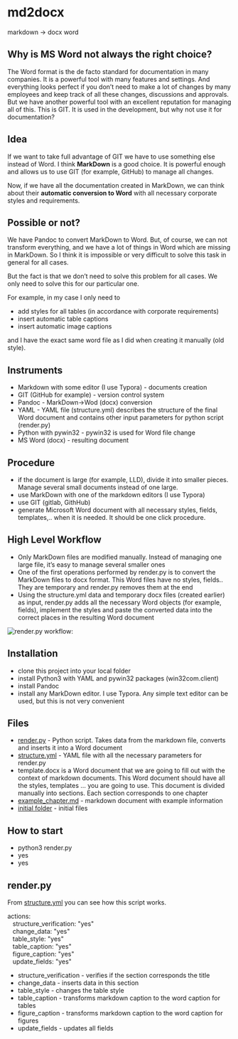 # md2docx
markdown -> docx word 

## Why is MS Word not always the right choice?

The Word format is the de facto standard for documentation in many companies. It is a powerful tool with many features and settings. And everything looks perfect if you don’t need to make a lot of changes by many employees and keep track of all these changes, discussions and approvals. But we have another powerful tool with an excellent reputation for managing all of this. This is GIT. It is used in the development, but why not use it for documentation?

## Idea

If we want to take full advantage of GIT we have to use something else instead of Word. I think __MarkDown__ is a good choice. It is powerful enough and allows us to use GIT (for example, GitHub) to manage all changes.

Now, if we have all the documentation created in MarkDown, we can think about their __automatic conversion to Word__ with all necessary corporate styles and requirements.

## Possible or not?

We have Pandoc to convert MarkDown to Word. But, of course, we can not transform everything, and we have a lot of things in Word which are missing in MarkDown. So I think it is impossible or very difficult to solve this task in general for all cases.

But the fact is that we don’t need to solve this problem for all cases. We only need to solve this for our particular one.

For example, in my case I only need to

- add styles for all tables (in accordance with corporate requirements)
- insert automatic table captions
- insert automatic image captions

and I have the exact same word file as I did when creating it manually (old style).

## Instruments

- Markdown with some editor (I use Typora) - documents creation
- GIT (GitHub for example) - version control system
- Pandoc - MarkDown->Wod (docx) conversion
- YAML - YAML file (structure.yml) describes the structure of the final Word document and contains other input parameters for python script (render.py)
- Python with pywin32 - pywin32 is used for Word file change
- MS Word (docx) - resulting document

## Procedure

- if the document is large (for example, LLD), divide it into smaller pieces. Manage several small documents instead of one large.
- use MarkDown with one of the markdown editors (I use Typora)
- use GIT (gitlab, GithHub)
- generate Microsoft Word document with all necessary styles, fields, templates,.. when it is needed. It should be one click procedure.


## High Level Workflow

- Only MarkDown files are modified manually. Instead of managing one large file, it’s easy to manage several smaller ones
- One of the first operations performed by render.py is to convert the MarkDown files to docx format. This Word files have no styles, fields.. They are temporary and render.py removes them at the end
- Using the structure.yml data and temporary docx files (created earlier) as input, render.py adds all the necessary Word objects (for example, fields), implement the styles and paste the converted data into the correct places in the resulting Word document

![render.py workflow:](https://github.com/nihole/md2docx/blob/master/media/md2word_work_flow.png)

## Installation
- clone this project into your local folder
- install Python3 with YAML and pywin32 packages (win32com.client)
- install Pandoc
- install any MarkDown editor. I use Typora. Any simple text editor can be used, but this is not very convenient

## Files
- <a href="https://github.com/nihole/md2docx/blob/master/render.py">render.py</a> - Python script. Takes data from the markdown file, converts and inserts it into a Word document
- <a href="https://github.com/nihole/md2docx/blob/master/structure.yml">structure.yml</a> - YAML file with all the necessary parameters for render.py
- template.docx is a Word document that we are going to fill out with the context of markdown documents. This Word document should have all the styles, templates ... you are going to use. This document is divided manually into sections. Each section corresponds to one chapter
- <a href="https://github.com/nihole/md2docx/blob/master/example_chapter.md">example_chapter.md</a> - markdown document with example information
- <a href="https://github.com/nihole/md2docx/tree/master/initial">initial folder</a> - initial files

## How to start
- python3 render.py
- yes
- yes

## render.py

From <a href="https://github.com/nihole/md2docx/blob/master/structure.yml">structure.yml</a> you can see how this script works.

actions:  
&nbsp;&nbsp; structure_verification: "yes"  
&nbsp;&nbsp; change_data: "yes"  
&nbsp;&nbsp; table_style: "yes"  
&nbsp;&nbsp; table_caption: "yes"  
&nbsp;&nbsp; figure_caption: "yes"  
&nbsp;&nbsp; update_fields: "yes"  
    
- structure_verification - verifies if the section corresponds the title
- change_data - inserts data in this section
- table_style - changes the table style
- table_caption - transforms markdown caption to the word caption for tables
- figure_caption - transforms markdown caption to the word caption for figures
- update_fields - updates all fields


